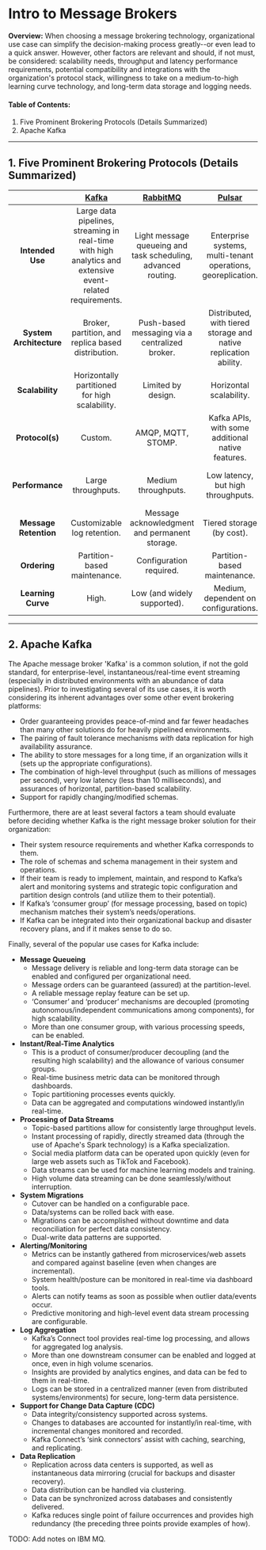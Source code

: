 # Intro to Message Brokers
**Overview:** When choosing a message brokering technology, organizational use case can simplify the decision-making process greatly--or even lead to a quick answer. However, other factors are relevant and should, if not must, be considered: scalability needs, throughput and latency performance requirements, potential compatibility and integrations with the organization's protocol stack, willingness to take on a medium-to-high learning curve technology, and long-term data storage and logging needs.

#### Table of Contents:

1. Five Prominent Brokering Protocols (Details Summarized)
2. Apache Kafka
  
<hr />

## 1. Five Prominent Brokering Protocols (Details Summarized)   
  
| | [Kafka](https://kafka.apache.org/) | [RabbitMQ](https://www.rabbitmq.com/) | [Pulsar](https://pulsar.apache.org/) | [ActiveMQ](https://activemq.apache.org/) | [NATS](https://nats.io/) |
| :----: | :----: | :----: | :----: | :----: | :----: |
| **Intended Use** | Large data pipelines, streaming in real-time with high analytics and extensive event-related requirements. | Light message queueing and task scheduling, advanced routing. | Enterprise systems, multi-tenant operations, georeplication. | Messaging for enterprise-level, Java-based organizations. | Microservices and IoT integrations that must communicate seamlessly. |
| **System Architecture** | Broker, partition, and replica based distribution. | Push-based messaging via a centralized broker. | Distributed, with tiered storage and native replication ability. | Supports many protocols with its centralized broker. | P2P connections. Broker not required. |
| **Scalability** | Horizontally partitioned for high scalability. | Limited by design. | Horizontal scalability. | Somewhat scalable. | High scalability (for lightweight environments). |
| **Protocol(s)** | Custom. | AMQP, MQTT, STOMP. | Kafka APIs, with some additional native features. | AMQP, JMS, MQTT, STOMP. Can use legacy protocols. | Native NATS protocol. | 
| **Performance** | Large throughputs. | Medium throughputs. | Low latency, but high throughputs. | Medium throughputs. | Very low latency, but for smaller messages. |
| **Message Retention** | Customizable log retention. | Message acknowledgment and permanent storage. | Tiered storage (by cost). | Permanent storage (caching optional). | Permanent storage is optional. |
| **Ordering** | Partition-based maintenance. | Configuration required. | Partition-based maintenance. | Minimal, but customizable. | Not a native feature. |
| **Learning Curve** | High. | Low (and widely supported). | Medium, dependent on configurations. | Low. | Very Low. |

<hr />

## 2. Apache Kafka
  
The Apache message broker 'Kafka' is a common solution, if not the gold standard, for enterprise-level, instantaneous/real-time event streaming (especially in distributed environments with an abundance of data pipelines). Prior to investigating several of its use cases, it is worth considering its inherent advantages over some other event brokering platforms:

* Order guaranteeing provides peace-of-mind and far fewer headaches than many other solutions do for heavily pipelined environments.
* The pairing of fault tolerance mechanisms *with* data replication for high availability assurance.
* The ability to store messages for a long time, if an organization wills it (sets up the appropriate configurations).
* The combination of high-level throughput (such as millions of messages per second), very low latency (less than 10 milliseconds), and assurances of horizontal, partition-based scalability.
* Support for rapidly changing/modified schemas.
  
Furthermore, there are at least several factors a team should evaluate before deciding whether Kafka is the right message broker solution for their organization:

* Their system resource requirements and whether Kafka corresponds to them. 
* The role of schemas and schema management in their system and operations. 
* If their team is ready to implement, maintain, and respond to Kafka’s alert and monitoring systems and strategic topic configuration and partition design controls (and utilize them to their potential).
* If Kafka’s ‘consumer group’ (for message processing, based on topic) mechanism matches their system’s needs/operations.
* If Kafka can be integrated into their organizational backup and disaster recovery plans, and if it makes sense to do so.
  
Finally, several of the popular use cases for Kafka include:
  
* **Message Queueing**
  + Message delivery is reliable and long-term data storage can be enabled and configured per organizational need.
  + Message orders can be guaranteed (assured) at the partition-level.
  + A reliable message replay feature can be set up.
  + ‘Consumer’ and ‘producer’ mechanisms are decoupled (promoting autonomous/independent communications among components), for high scalability.
  + More than one consumer group, with various processing speeds, can be enabled.
* **Instant/Real-Time Analytics**
  + This is a product of consumer/producer decoupling (and the resulting high scalability) and the allowance of various consumer groups.
  + Real-time business metric data can be monitored through dashboards.
  + Topic partitioning processes events quickly.
  + Data can be aggregated and computations windowed instantly/in real-time.
* **Processing of Data Streams**
  + Topic-based partitions allow for consistently large throughput levels.
  + Instant processing of rapidly, directly streamed data (through the use of Apache's Spark technology) is a Kafka specialization.
  + Social media platform data can be operated upon quickly (even for large web assets such as TikTok and Facebook).
  + Data streams can be used for machine learning models and training.
  + High volume data streaming can be done seamlessly/without interruption.
* **System Migrations**
  + Cutover can be handled on a configurable pace.
  + Data/systems can be rolled back with ease.
  + Migrations can be accomplished without downtime and data reconciliation for perfect data consistency.
  + Dual-write data patterns are supported.
* **Alerting/Monitoring**
  + Metrics can be instantly gathered from microservices/web assets and compared against baseline (even when changes are incremental).
  + System health/posture can be monitored in real-time via dashboard tools.
  + Alerts can notify teams as soon as possible when outlier data/events occur.
  + Predictive monitoring and high-level event data stream processing are configurable.
* **Log Aggregation**
  + Kafka’s Connect tool provides real-time log processing, and allows for aggregated log analysis.
  + More than one downstream consumer can be enabled and logged at once, even in high volume scenarios.
  + Insights are provided by analytics engines, and data can be fed to them in real-time.
  + Logs can be stored in a centralized manner (even from distributed systems/environments) for secure, long-term data persistence.
* **Support for Change Data Capture (CDC)**
  + Data integrity/consistency supported across systems.
  + Changes to databases are accounted for instantly/in real-time, with incremental changes monitored and recorded.
  + Kafka Connect’s ‘sink connectors’ assist with caching, searching, and replicating. 
* **Data Replication**
  + Replication across data centers is supported, as well as instantaneous data mirroring (crucial for backups and disaster recovery).
  + Data distribution can be handled via clustering.
  + Data can be synchronized across databases and consistently delivered.
  + Kafka reduces single point of failure occurrences and provides high redundancy (the preceding three points provide examples of how). 

TODO: Add notes on IBM MQ.

